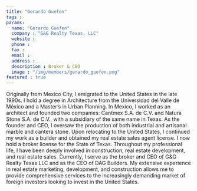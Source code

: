 ```yaml
---
title: "Gerardo Guefen"
tags : 
params:
  name: "Gerardo Guefen"
  company : "G&G Realty Texas, LLC"
  website : 
  phone : 
  fax : 
  email : 
  address : 
  description : Broker & CEO
  image : "/img/members/gerardo_guefen.png" 
featured : true
---
```

Originally from Mexico City, I emigrated to the United States in the late 1990s. I hold a degree in Architecture from the Universidad del Valle de México and a Master’s in Urban Planning. In Mexico, I worked as an architect and founded two companies: Cantmex S.A. de C.V. and Natura Stone S.A. de C.V., with a subsidiary of the same name in Texas. As the founder and CEO, I oversaw the production of both industrial and artisanal marble and cantera stone.
Upon relocating to the United States, I continued my work as a builder and obtained my real estate sales agent license. I now hold a broker license for the State of Texas.
Throughout my professional life, I have been deeply involved in construction, real estate development, and real estate sales. Currently, I serve as the broker and CEO of G&G Realty Texas LLC and as the CEO of DAG Builders.
My extensive experience in real estate marketing, development, and construction allows me to provide comprehensive services to the increasingly demanding market of foreign investors looking to invest in the United States.